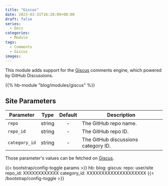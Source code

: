 ```yaml
---
title: "Giscus"
date: 2023-03-31T16:20:09+08:00
draft: false
series:
  - Docs
categories:
  - Module
tags:
  - Comments
  - Giscus
images:
---
```


This module adds support for the [Giscus](https://giscus.app) comments engine, which powered by GitHub Discussions.

<!--more-->

{{% hb-module "blog/modules/giscus" %}}

## Site Parameters

| Parameter | Type | Default | Description |
| --------- | :--: | :-----: | ----------- |
| `repo` | string | - | The GitHub repo name. |
| `repo_id` | string | - | The GitHub repo ID. |
| `category_id` | string | - | The GitHub discussions category ID. |

Those parameter's values can be fetched on [Giscus](https://giscus.app).

{{< bootstrap/config-toggle params >}}
hb:
  blog:
    giscus:
      repo: user/site
      repo_id: XXXXXXXXXXXX
      category_id: XXXXXXXXXXXXXXXXXXXX
{{< /bootstrap/config-toggle >}}
